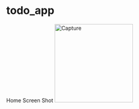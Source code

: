 # todo_app
Home Screen Shot
<img width="207" alt="Capture" src="https://github.com/devmarwat/todo_app/assets/94502841/f0175aa7-c1bd-4b1e-a8eb-b72b43a94c81">
